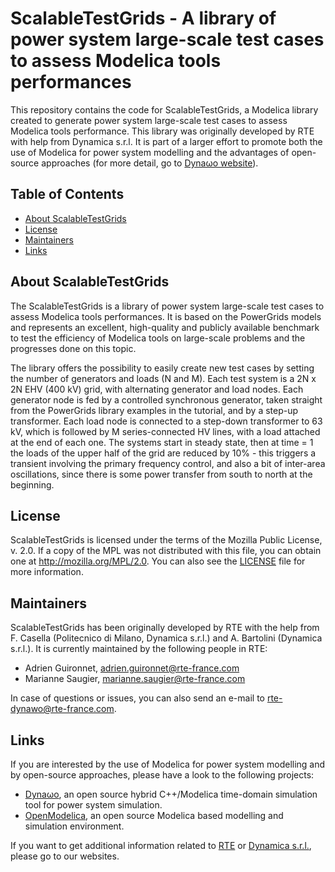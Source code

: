 # ScalableTestGrids - A library of power system large-scale test cases to assess Modelica tools performances

This repository contains the code for ScalableTestGrids, a Modelica library created to generate power system large-scale test cases to assess Modelica tools performance. This library was originally developed by RTE with help from Dynamica s.r.l. It is part of a larger effort to promote both the use of Modelica for power system modelling and the advantages of open-source approaches (for more detail, go to [Dyna&omega;o website](http://dynawo.org)).

## Table of Contents
- [About ScalableTestGrids](#about)
- [License](#license)
- [Maintainers](#maintainers)
- [Links](#links)

<a name="about"></a>
## About ScalableTestGrids

The ScalableTestGrids is a library of power system large-scale test cases to assess Modelica tools performances. It is based on the PowerGrids models and represents an excellent, high-quality and publicly available benchmark to test the efficiency of Modelica tools on large-scale problems and the progresses done on this topic. 

The library offers the possibility to easily create new test cases by setting the number of generators and loads (N and M). Each test system is a 2N x 2N EHV (400 kV) grid, with alternating generator and load nodes. Each generator node is fed by a controlled synchronous generator, taken straight from the PowerGrids library examples in the tutorial, and by a step-up transformer. Each load node is connected to a step-down transformer to 63 kV, which is followed by M series-connected HV lines, with a load attached at the end of each one. The systems start in steady state, then at time = 1 the loads of the upper half of the grid are reduced by 10% - this triggers a transient involving the primary frequency control, and also a bit of inter-area oscillations, since there is some power transfer from south to north at the beginning. 

<a name="license"></a>
## License
ScalableTestGrids is licensed under the terms of the Mozilla Public License, v. 2.0. If a copy of the MPL was not distributed with this file, you can obtain one at http://mozilla.org/MPL/2.0. You can also see the [LICENSE](LICENSE.txt) file for more information.
<a name="maintainers"></a>
## Maintainers
ScalableTestGrids has been originally developed by RTE with the help from F. Casella (Politecnico di Milano, Dynamica s.r.l.) and A. Bartolini (Dynamica s.r.l.). It is currently maintained by the following people in RTE: 
* Adrien Guironnet, [adrien.guironnet@rte-france.com](mailto:adrien.guironnet@rte-france.com)
* Marianne Saugier, [marianne.saugier@rte-france.com](mailto:marianne.saugier@rte-france.com)

In case of questions or issues, you can also send an e-mail to [rte-dynawo@rte-france.com](mailto:rte-dynawo@rte-france.com).
<a name="links"></a>
## Links
If you are interested by the use of Modelica for power system modelling and by open-source approaches, please have a look to the following projects:
* [Dyna&omega;o](http://dynawo.org), an open source hybrid C++/Modelica time-domain simulation tool for power system simulation.
* [OpenModelica](http://openmodelica.org), an open source Modelica based modelling and simulation environment.

If you want to get additional information related to [RTE](https://www.rte-france.com/) or [Dynamica s.r.l.](http://www.dynamica-it.com), please go to our websites.
